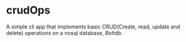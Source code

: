 # crudOps
A simple cli app that implements basic CRUD(Create, read, update and delete) operations on a nosql database, Boltdb.
